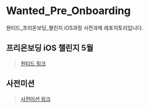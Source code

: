 # Wanted_Pre_Onboarding
원티드_프리온보딩_챌린지 iOS과정 사전과제 레포지토리입니다.


 ## 프리온보딩 iOS 챌린지 5월
 > <A href = https://www.wanted.co.kr/events/pre_challenge_ios_3 >원티드 링크</A>
 

  ## 사전미션
 > <A href =  https://yagomacademy.notion.site/iOS-ba2d0c0bb0b949c896cc28567706e969 >사전미션 링크</A>
 

